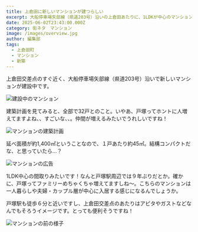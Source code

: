 ```yaml
---
title: 上倉田に新しいマンションが建つらしい
excerpt: 大船停車場矢部線（県道203号）沿いの上倉田あたりに、1LDKが中心のマンションができるみたい。
date: 2025-06-02T23:43:00.000Z
category: 街ネタ　マンション
image: /images/overview.jpg
author: 編集部
tags:
  - 上倉田町
  - マンション
  - 新築
---
```

上倉田交差点のすぐ近く、大船停車場矢部線（県道203号）沿いで新しいマンションが建設中です。

![建設中のマンション](/images/overview.jpg)

建築計画を見てみると、全部で32戸とのこと。いやあ、戸塚ってホントに人増えてますよね、、すごいな、、。仲間が増えるみたいでうれしいですね！



![マンションの建築計画](/images/plan.jpg)



延べ面積が約1,400㎡ということなので、１戸あたり約45㎡。結構コンパクトだな、と思っていたら…？

![マンションの広告](/images/ads.jpg)

1LDK中心の間取りみたいです！なんと戸塚駅周辺では９年ぶりだとか。確かに、戸塚ってファミリーめちゃくちゃ増えてますしね～。こちらのマンションは一人暮らしや夫婦・カップル層が中心に入居する感じになるんでしょうか。



戸塚駅も徒歩６分と近いですし、上倉田交差点のあたりはアピタやガストなどなんでもそろうイメージです。とっても便利そうですね！

![マンションの前の様子](/images/road.jpg)
